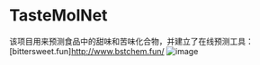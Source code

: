 # TasteMolNet
该项目用来预测食品中的甜味和苦味化合物，并建立了在线预测工具：
[bittersweet.fun]http://www.bstchem.fun/
![image](https://github.com/PeiqinShi/TasteMolNet/assets/99592001/d5eee459-8e05-482b-8a19-1b7990a70a32)


